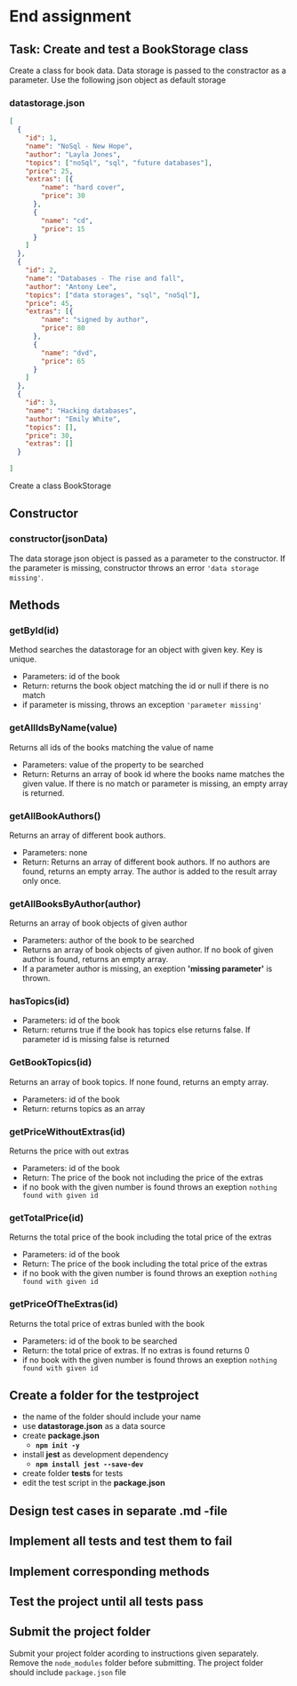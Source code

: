 # End assignment

## Task: Create and test a BookStorage class
Create a class for book data. Data storage is passed to the constractor as a parameter. Use the following json object as default storage

### **datastorage.json**

```json
[
  {
    "id": 1,
    "name": "NoSql - New Hope",
    "author": "Layla Jones",
    "topics": ["noSql", "sql", "future databases"],
    "price": 25,
    "extras": [{
        "name": "hard cover",
        "price": 30
      },
      {
        "name": "cd",
        "price": 15
      }
    ]
  },
  {
    "id": 2,
    "name": "Databases - The rise and fall",
    "author": "Antony Lee",
    "topics": ["data storages", "sql", "noSql"],
    "price": 45,
    "extras": [{
        "name": "signed by author",
        "price": 80
      },
      {
        "name": "dvd",
        "price": 65
      }
    ]
  },
  {
    "id": 3,
    "name": "Hacking databases",
    "author": "Emily White",
    "topics": [],
    "price": 30,
    "extras": []
  }
  
]
```

Create a class BookStorage

## Constructor

### **constructor(jsonData)**
The data storage json object is passed as a parameter to the constructor. If the parameter is missing, constructor throws an error `'data storage missing'`.


## Methods

### **getById(id)**

Method searches the datastorage for an object with given key. Key is unique.

  - Parameters: id of the book
  - Return: returns the book object matching the id or null if there is no match
  - if parameter is missing, throws an exception `'parameter missing'`

### **getAllIdsByName(value)**

Returns all ids of the books matching the value of name
  
  - Parameters: value of the property to be searched
  - Return: Returns an array of book id where the books name matches the given value. If there is no match or parameter is missing, an empty array is returned.
  
### **getAllBookAuthors()**

Returns an array of different book authors. 

  - Parameters: none
  - Return: Returns an array of different book authors. If no authors are found, returns an empty array. The author is added to the result array only once.

### **getAllBooksByAuthor(author)**

Returns an array of book objects of given author

  - Parameters: author of the book to be searched
  - Returns an array of book objects of given author. If no book of given author is found, returns an empty array.
  - If a parameter author is missing, an exeption **'missing parameter'** is thrown.

### **hasTopics(id)**
  
- Parameters: id of the book
- Return: returns true if the book has topics else returns false. If parameter id is missing false is returned
 


### **GetBookTopics(id)**

Returns an array of book topics. If none found, returns an empty array.

  - Parameters: id of the book 
  - Return: returns topics as an array

### **getPriceWithoutExtras(id)**

Returns the price with out extras

  - Parameters: id of the book
  - Return: The price of the book not including the price of the extras
  - if no book with the given number is found throws an exeption `nothing found with given id`

### **getTotalPrice(id)**

Returns the total price of the book including the total price of the extras

  - Parameters: id of the book
  - Return: The price of the book including the total price of the extras
  - if no book with the given number is found throws an exeption `nothing found with given id`

### **getPriceOfTheExtras(id)**

Returns the total price of extras bunled with the book
 
  - Parameters: id of the book to be searched
  - Return: the total price of extras. If no extras is found returns 0
  - if no book with the given number is found throws an exeption `nothing found with given id`




## Create a folder for the testproject
- the name of the folder should include your name
- use **datastorage.json** as a data source
- create **package.json**
  - **`npm init -y`**
- install **jest** as development dependency
  - **`npm install jest --save-dev`**
- create folder __tests__ for tests
- edit the test script in the **package.json**

## Design test cases in separate .md -file
## Implement all tests and test them to fail
## Implement corresponding methods
## Test the project until all tests pass

## Submit the project folder
Submit your project folder acording to instructions given separately.
Remove the `node_modules` folder before submitting.
The project folder should include `package.json` file